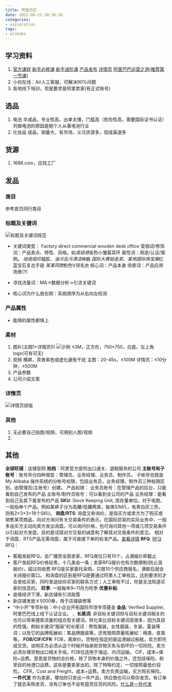 ```yaml
---
title: 阿里巴巴
date: 2022-06-22 20:38:20
categories:
- exploration
tags: 
- alibaba
---
```

## 学习资料
1. [官方课程](https://peixun.alibaba.com/)
  [新手必修课](https://peixun.alibaba.com/series/detail_CSJ1791I.htm)
  [新手进阶课](https://peixun.alibaba.com/series/detail_CSY19YYD.htm)
  [产品发布](https://peixun.alibaba.com/series/detail_CSF2DNR5.htm?spm=a271d.9395405.0.0.202a5b07OC1nJf)
  [详情页](https://supervideo.taobao.com/course/videoOnPlay.htm?code=PXJ31G4F&seriesCode=&channel=null&loginId=null&tripartiteVid=null&u_ticket=AONQTS)
  [阿里巴巴运营之道(推荐第一节课)](https://www.bilibili.com/video/BV1tp4y1W7yN?spm_id_from=333.337.search-card.all.click)
3. 小何在线：AI/人工客服，可解决90%问题
4. 各地线下培训，但是要求是阿里卖家(有正式账号)

## 选品
1. 电池
半成品，专业性高，出单太慢，门槛高（危险性高，需要国际证书认证）
刘做电池的原因是她个人从事电池行业
2. 化妆品
成品，销量大，有市场，义乌货源多，现成渠道多

## 货源
1. 1688.com，应找工厂

## 发品
### 类目
参考首页同行类目
### 标题及关键词
![标题及关键词规范](/images/alibaba_product_title_and_keywords.png)
- 关键词类型：
Factory direct commercial wooden desk office
营销词/修饰词：产品卖点、特性、风格。如*高级感*金色小雏菊耳环
属性词：用途/认证/案例。
   *祛痘痘印*凝胶、*油污去污清洁*神器
   *国际大赛铂金奖*、*某地国际珠宝展*红蓝宝石复古手链
   *某某同款*粉色V领毛衣
核心词：产品本身
场景词：产品应用场景(?)

- 寻找流量词：MA->数据分析->引流关键词

- 核心词为什么放右侧：系统顺序为从右向左检测

### 产品属性
- 能填的属性都填上

### 素材
1. 图片(主图1+详情页5)
![示例](/images/demo_product_image.PNG)
≤3M，正方形，750*750，白底，左上角logo(可有可无)
2. 视频
横屏，背景素色或虚化避免干扰
主图：20-45s，≤100M
详情页：≤10分钟，≤500M
3. 产品参数
4. 公司介绍文案

### 详情页
![详情页排版](/images/product_details_arrangement.png)

### 其他
1. 无必要自己拍图/视频，可用别人图/视频
2. 

## 其他
**全球旺铺**：店铺官网
**拍档**：阿里官方提供出口通关、退税服务的公司
**主账号和子账号**：账号共分四种类型：管理员、业务经理、业务员、制作员。
子帐号也就是My Alibaba 操作系统的分帐号权限，包括业务员，业务经理，制作员三种权限区别，由管理员(主账号）创建。
产品权限：
业务员账号：在管理产品的后台，只能看到自己发布的产品
主账号/制作员账号：可以看到全公司的产品
业务经理：能看到自己及其下属发布的产品
**SKU**: Stock Keeping Unit, 库存量单位。对于电商，一般指单个产品。例如某裤子分为高腰/低腰两类，每类S/M/L，有黑白灰三色，则有2×3×3=18个SKU。
**询盘/RTS**: 询盘又称询价，是指买方或卖方为了购买或销售某项商品，向对方询问有关交易条件的表示。在国际贸易的实际业务中，一般多由买方主动向卖方发出询盘。可以询问价格，也可询问其他一项或几项交易条件以引起对方发盘，目的是试探对方交易的诚意和了解其对交易条件的意见。
相对于询盘，RTS产品无需询盘，属于可直接下单的标准产品。[查看详情](https://zhuanlan.zhihu.com/p/375607037)
**RFQ**: 
[RFQ](https://rfq.alibaba.com/)
RFQ：
 - 客服发起RFQ，会广播至全部卖家，RFQ席位只有10个，占满报价即截止
 - 客户发起RFQ价格较贵，十几美金一条；卖家RFQ报价也有次数限制(防止滥报价)，超过则收费
RFQ是买家委托采购，只限10个供应商报名，满额后就会关闭报价窗口。
和询盘的区别是RFQ是要通过阿里人工审核后，达到要求的才会发给买家，同时发送给你买家的联系方式；人工审核不过，你是无法知道买家的信息的。
**旺季**: 一般每年9~11月为旺季
**优惠补贴**:
 - 疫情经济下滑，新店铺有引流政策
 - 新店铺发放￥5000券，用于店铺装修等
 - “中小开”专项补贴：中小企业开拓国际市场专项基金
**金品**: Verified Supplier, 阿里巴巴线上线下认证企业。
、**长尾词**: 非目标关键词但与目标关键词相关的也可以带来搜索流量的组合型关键词。转化率比目标关键词高很多，因为其目的性强。例如关键词“服装”的长尾词：男性服装，女性服装，冬装，夏装等词；以及它的品牌拓展如：某品牌服装等。还有按照质量拓展如：棉类、皮类等。
**FOB/CIF/CFR**:
FOB，离岸价。货物在指定的装运港越过船舷，卖方即完成交货。说明买方必须从这个时候开始承担货物灭失与损坏的一切风险。卖方必须办理货物出口相关手续。FOB仅适用于海运、内河运输。
CIF，成本+保险+运费。意思是货物的总价格，除了货物本身的价值之外，还包括保险，和至目的地港口运费。这些是要卖家出的。除了特殊约定，一切按照最低价投险。
CFR，Cost and Freight，成本+运费。卖方负责运输，买方购买保险。
**一件代发**
作为卖家，哪怕你只卖出一件产品，供应商也可以帮你发货。有订单了就去采购发货，没有订单也不会有囤货压货的风险。[什么是一件代发](https://www.zhihu.com/question/381068098/answer/2261517351)